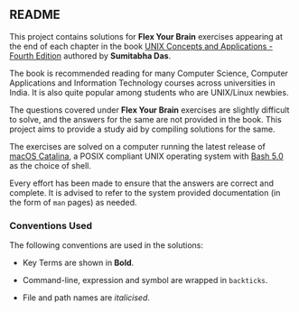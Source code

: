 ## README

This project contains solutions for **Flex Your Brain** exercises appearing at the end of each chapter in the book [UNIX Concepts and Applications - Fourth Edition][Book] authored by **Sumitabha Das**.

The book is recommended reading for many Computer Science, Computer Applications and Information Technology courses across universities in India. It is also quite popular among students who are UNIX/Linux newbies.

The questions covered under **Flex Your Brain** exercises are slightly difficult to solve, and the answers for the same are not provided in the book. This project aims to provide a study aid by compiling solutions for the same.

The exercises are solved on a computer running the latest release of [macOS Catalina][macOS], a POSIX compliant UNIX operating system with [Bash 5.0][Bash] as the choice of shell.

Every effort has been made to ensure that the answers are correct and complete. It is advised to refer to the system provided documentation (in the form of `man` pages) as needed.

### Conventions Used

The following conventions are used in the solutions:

- Key Terms are shown in **Bold**.

- Command-line, expression and symbol are wrapped in `backticks`.

- File and path names are _italicised_.

[Book]:			http://mhhe.com/das/uca
[macOS]:		https://www.apple.com/macos/mojave/
[Bash]:			https://www.gnu.org/software/bash
